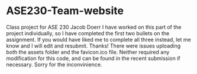 # ASE230-Team-website
Class project for ASE 230
Jacob Doerr
I have worked on this part of the project individually, so I have completed the first two bullets on the assignment. If you would have liked me to complete all three instead, let me know and I will edit and resubmit. Thanks!
There were issues uploading both the assets folder and the favicon.ico file. Neither required any modification for this code, and can be found in the recent submission if necessary. Sorry for the inconvinience. 
